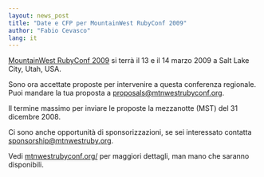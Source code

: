 ```yaml
---
layout: news_post
title: "Date e CFP per MountainWest RubyConf 2009"
author: "Fabio Cevasco"
lang: it
---
```


[MountainWest RubyConf 2009][1] si terrà il 13 e il 14 marzo 2009 a Salt
Lake City, Utah, USA.

Sono ora accettate proposte per intervenire a questa conferenza
regionale. Puoi mandare la tua proposta a proposals@mtnwestrubyconf.org.

Il termine massimo per inviare le proposte la mezzanotte (MST) del 31
dicembre 2008.

Ci sono anche opportunità di sponsorizzazioni, se sei interessato
contatta sponsorship@mtnwestruby.org.

Vedi [mtnwestrubyconf.org/][1] per maggiori dettagli, man mano che
saranno disponibili.



[1]: http://mtnwestrubyconf.org 

